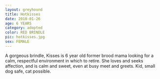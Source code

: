 ```yaml
---
layout: greyhound
title: Hotkisses
date: 2010-01-26
age: 6 YEARS
category: adopted
color: RED BRINDLE
pic: hotkisses.jpg
sex: FEMALE
---
```


A gorgeous brindle, Kisses is 6 year old former brood mama looking for a calm, respectful environment in which
to retire. She loves and seeks affection, and is calm and sweet, even at busy meet and greets. Kid, small dog safe, cat
possible.
